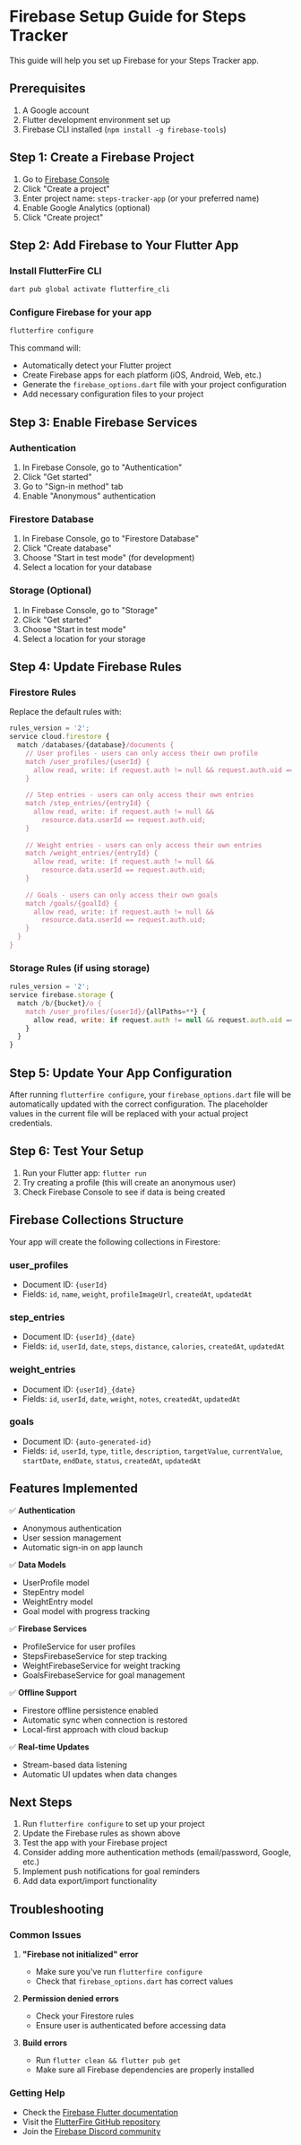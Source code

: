 # Firebase Setup Guide for Steps Tracker

This guide will help you set up Firebase for your Steps Tracker app.

## Prerequisites

1. A Google account
2. Flutter development environment set up
3. Firebase CLI installed (`npm install -g firebase-tools`)

## Step 1: Create a Firebase Project

1. Go to [Firebase Console](https://console.firebase.google.com/)
2. Click "Create a project"
3. Enter project name: `steps-tracker-app` (or your preferred name)
4. Enable Google Analytics (optional)
5. Click "Create project"

## Step 2: Add Firebase to Your Flutter App

### Install FlutterFire CLI

```bash
dart pub global activate flutterfire_cli
```

### Configure Firebase for your app

```bash
flutterfire configure
```

This command will:
- Automatically detect your Flutter project
- Create Firebase apps for each platform (iOS, Android, Web, etc.)
- Generate the `firebase_options.dart` file with your project configuration
- Add necessary configuration files to your project

## Step 3: Enable Firebase Services

### Authentication
1. In Firebase Console, go to "Authentication"
2. Click "Get started"
3. Go to "Sign-in method" tab
4. Enable "Anonymous" authentication

### Firestore Database
1. In Firebase Console, go to "Firestore Database"
2. Click "Create database"
3. Choose "Start in test mode" (for development)
4. Select a location for your database

### Storage (Optional)
1. In Firebase Console, go to "Storage"
2. Click "Get started"
3. Choose "Start in test mode"
4. Select a location for your storage

## Step 4: Update Firebase Rules

### Firestore Rules
Replace the default rules with:

```javascript
rules_version = '2';
service cloud.firestore {
  match /databases/{database}/documents {
    // User profiles - users can only access their own profile
    match /user_profiles/{userId} {
      allow read, write: if request.auth != null && request.auth.uid == userId;
    }
    
    // Step entries - users can only access their own entries
    match /step_entries/{entryId} {
      allow read, write: if request.auth != null && 
        resource.data.userId == request.auth.uid;
    }
    
    // Weight entries - users can only access their own entries
    match /weight_entries/{entryId} {
      allow read, write: if request.auth != null && 
        resource.data.userId == request.auth.uid;
    }
    
    // Goals - users can only access their own goals
    match /goals/{goalId} {
      allow read, write: if request.auth != null && 
        resource.data.userId == request.auth.uid;
    }
  }
}
```

### Storage Rules (if using storage)
```javascript
rules_version = '2';
service firebase.storage {
  match /b/{bucket}/o {
    match /user_profiles/{userId}/{allPaths=**} {
      allow read, write: if request.auth != null && request.auth.uid == userId;
    }
  }
}
```

## Step 5: Update Your App Configuration

After running `flutterfire configure`, your `firebase_options.dart` file will be automatically updated with the correct configuration. The placeholder values in the current file will be replaced with your actual project credentials.

## Step 6: Test Your Setup

1. Run your Flutter app: `flutter run`
2. Try creating a profile (this will create an anonymous user)
3. Check Firebase Console to see if data is being created

## Firebase Collections Structure

Your app will create the following collections in Firestore:

### user_profiles
- Document ID: `{userId}`
- Fields: `id`, `name`, `weight`, `profileImageUrl`, `createdAt`, `updatedAt`

### step_entries
- Document ID: `{userId}_{date}`
- Fields: `id`, `userId`, `date`, `steps`, `distance`, `calories`, `createdAt`, `updatedAt`

### weight_entries
- Document ID: `{userId}_{date}`
- Fields: `id`, `userId`, `date`, `weight`, `notes`, `createdAt`, `updatedAt`

### goals
- Document ID: `{auto-generated-id}`
- Fields: `id`, `userId`, `type`, `title`, `description`, `targetValue`, `currentValue`, `startDate`, `endDate`, `status`, `createdAt`, `updatedAt`

## Features Implemented

✅ **Authentication**
- Anonymous authentication
- User session management
- Automatic sign-in on app launch

✅ **Data Models**
- UserProfile model
- StepEntry model
- WeightEntry model
- Goal model with progress tracking

✅ **Firebase Services**
- ProfileService for user profiles
- StepsFirebaseService for step tracking
- WeightFirebaseService for weight tracking
- GoalsFirebaseService for goal management

✅ **Offline Support**
- Firestore offline persistence enabled
- Automatic sync when connection is restored
- Local-first approach with cloud backup

✅ **Real-time Updates**
- Stream-based data listening
- Automatic UI updates when data changes

## Next Steps

1. Run `flutterfire configure` to set up your project
2. Update the Firebase rules as shown above
3. Test the app with your Firebase project
4. Consider adding more authentication methods (email/password, Google, etc.)
5. Implement push notifications for goal reminders
6. Add data export/import functionality

## Troubleshooting

### Common Issues

1. **"Firebase not initialized" error**
   - Make sure you've run `flutterfire configure`
   - Check that `firebase_options.dart` has correct values

2. **Permission denied errors**
   - Check your Firestore rules
   - Ensure user is authenticated before accessing data

3. **Build errors**
   - Run `flutter clean && flutter pub get`
   - Make sure all Firebase dependencies are properly installed

### Getting Help

- Check the [Firebase Flutter documentation](https://firebase.flutter.dev/)
- Visit the [FlutterFire GitHub repository](https://github.com/firebase/flutterfire)
- Join the [Firebase Discord community](https://discord.gg/firebase)
